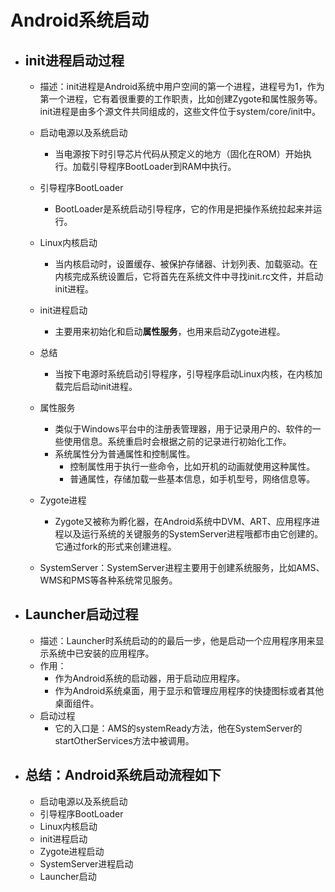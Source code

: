 # Android系统启动

- ## init进程启动过程

  - 描述：init进程是Android系统中用户空间的第一个进程，进程号为1，作为第一个进程，它有着很重要的工作职责，比如创建Zygote和属性服务等。init进程是由多个源文件共同组成的，这些文件位于system/core/init中。

  - 启动电源以及系统启动
    - 当电源按下时引导芯片代码从预定义的地方（固化在ROM）开始执行。加载引导程序BootLoader到RAM中执行。
  - 引导程序BootLoader
    - BootLoader是系统启动引导程序，它的作用是把操作系统拉起来并运行。
  - Linux内核启动
    - 当内核启动时，设置缓存、被保护存储器、计划列表、加载驱动。在内核完成系统设置后，它将首先在系统文件中寻找init.rc文件，并启动init进程。
  - init进程启动
    - 主要用来初始化和启动**属性服务**，也用来启动Zygote进程。
  - 总结
    - 当按下电源时系统启动引导程序，引导程序启动Linux内核，在内核加载完后启动init进程。
  - 属性服务
    - 类似于Windows平台中的注册表管理器，用于记录用户的、软件的一些使用信息。系统重启时会根据之前的记录进行初始化工作。
    - 系统属性分为普通属性和控制属性。
      - 控制属性用于执行一些命令，比如开机的动画就使用这种属性。
      - 普通属性，存储加载一些基本信息，如手机型号，网络信息等。
  - Zygote进程
    - Zygote又被称为孵化器，在Android系统中DVM、ART、应用程序进程以及运行系统的关键服务的SystemServer进程哦都市由它创建的。它通过fork的形式来创建进程。
  - SystemServer：SystemServer进程主要用于创建系统服务，比如AMS、WMS和PMS等各种系统常见服务。

- ## Launcher启动过程

  - 描述：Launcher时系统启动的的最后一步，他是启动一个应用程序用来显示系统中已安装的应用程序。
  - 作用：
    - 作为Android系统的启动器，用于启动应用程序。
    - 作为Android系统桌面，用于显示和管理应用程序的快捷图标或者其他桌面组件。
  - 启动过程
    - 它的入口是：AMS的systemReady方法，他在SystemServer的startOtherServices方法中被调用。

- ## 总结：Android系统启动流程如下

  - 启动电源以及系统启动
  - 引导程序BootLoader
  - Linux内核启动
  - init进程启动
  - Zygote进程启动
  - SystemServer进程启动
  - Launcher启动

  

